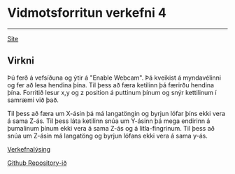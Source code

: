 # Vidmotsforritun verkefni 4

---

[Site](https://bjarni123.github.io/Vidmotsforritun_verkefni4/)

## Virkni

Þú ferð á vefsíðuna og ýtir á "Enable Webcam". Þá kveikist á myndavélinni og fer að lesa hendina þína. Til þess að færa ketilinn þá færirðu hendina þína. Forritið lesur x,y og z position á puttinum þínum og snýr kettilinum í samræmi við það.

Til þess að færa um X-ásin þá má langatöngin og byrjun lófar þíns ekki vera á sama Z-ás.
Til þess láta ketilinn snúa um Y-ásinn þá mega endirinn á þumalinum þínum ekki vera á sama Z-ás og á litla-fingrinum. 
Til þess að snúa um Z-ásin má langatöng og byrjun lófans ekki vera á sama y-ás.


[Verkefnalýsing](https://github.com/GunnarThorunnarson/FORR3FV05EU/blob/master/Verkefni/Verkefni4.md)

[Github Repository-ið](https://github.com/Bjarni123/vidmotsforritun_handRecognition/tree/main)
